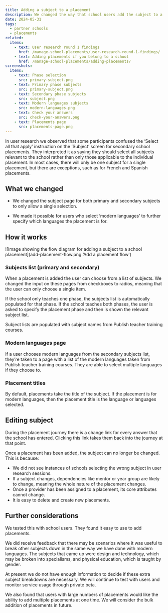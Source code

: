 ```yaml
---
title: Adding a subject to a placement
description: We changed the way that school users add the subject to a placement.
date: 2024-05-31
tags:
  - partner schools
  - placements
related:
  items:
    - text: User research round 1 findings
      href: /manage-school-placements/user-research-round-1-findings/
    - text: Adding placements if you belong to a school
      href: /manage-school-placements/adding-placements/
screenshots:
  items:
    - text: Phase selection
      src: primary-subject.png
    - text: Primary phase subjects
      src: primary-subject.png
    - text: Secondary phase subjects
      src: subject.png
    - text: Modern languages subjects
      src: modern-languages.png
    - text: Check your answers
      src: check-your-answers.png
    - text: Placements page
      src: placements-page.png
---
```


In user research we observed that some participants confused the ‘Select all that apply’ instruction on the ‘Subject’ screen for secondary school placements. They interpreted it as saying they should select all subjects relevant to the school rather than only those applicable to the individual placement. In most cases, there will only be one subject for a single placement, but there are exceptions, such as for French and Spanish placements.

## What we changed

- We changed the subject page for both primary and secondary subjects to only allow a single selection.

- We made it possible for users who select ‘modern languages’ to further specify which languages the placement is for.

## How it works

![Image showing the flow diagram for adding a subject to a school placement](add-placement-flow.png ‘Add a placement flow')

### Subjects list (primary and secondary)

When a placement is added the user can choose from a list of subjects. We changed the input on these pages from checkboxes to radios, meaning that the user can only choose a single item.

If the school only teaches one phase, the subjects list is automatically populated for that phase. If the school teaches both phases, the user is asked to specify the placement phase and then is shown the relevant subject list.

Subject lists are populated with subject names from Publish teacher training courses.

### Modern languages page

If a user chooses modern languages from the secondary subjects list, they’re taken to a page with a list of the modern languages taken from Publish teacher training courses. They are able to select multiple languages if they choose to.

### Placement titles

By default, placements take the title of the subject. If the placement is for modern languages, then the placement title is the language or languages selected.

## Editing subject

During the placement journey there is a change link for every answer that the school has entered. Clicking this link takes them back into the journey at that point.

Once a placement has been added, the subject can no longer be changed. This is because:

- We did not see instances of schools selecting the wrong subject in user research sessions.
- If a subject changes, dependencies like mentor or year group are likely to change, meaning the whole nature of the placement changes.
- Once a provider has been assigned to a placement, its core attributes cannot change.
- It is easy to delete and create new placements.

## Further considerations

We tested this with school users. They found it easy to use to add placements.

We did receive feedback that there may be scenarios where it was useful to break other subjects down in the same way we have done with modern languages. The subjects that came up were design and technology, which may be broken into specialisms, and physical education, which is taught by gender.

At present we do not have enough information to decide if these extra subject breakdowns are necessary. We will continue to test with users and monitor service usage through private beta.

We also found that users with large numbers of placements would like the ability to add multiple placements at one time. We will consider the bulk addition of placements in future.
